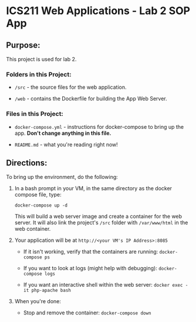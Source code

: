 # ICS211 Web Applications - Lab 2 SOP App

## Purpose:

This project is used for lab 2.

### Folders in this Project:

* `/src` - the source files for the web application.

* `/web` - contains the Dockerfile for building the App Web Server.

### Files in this Project:

* `docker-compose.yml` - instructions for docker-compose to bring up the app. **Don't change anything in this file.**  

* `README.md` - what you're reading right now!

## Directions:

To bring up the environment, do the following:

1. In a bash prompt in your VM, in the same directory as the docker compose file, type:

    `docker-compose up -d`

    This will build a web server image and create a container for the web server. It will also link the project's `/src` folder with `/var/www/html` in the web container.

2. Your application will be at `http://<your VM's IP Address>:8085`

    * If it isn't working, verify that the containers are running: `docker-compose ps`  

    * If you want to look at logs (might help with debugging): `docker-compose logs`

    * If you want an interactive shell within the web server: `docker exec -it php-apache bash`  

3. When you're done:

    * Stop and remove the container: `docker-compose down`
